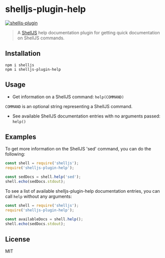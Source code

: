 # shelljs-plugin-help

[![shelljs-plugin](https://img.shields.io/badge/shelljs-plugin-brightgreen.svg?style=flat-square)](https://github.com/shelljs/shelljs/wiki/Using-ShellJS-Plugins)

> A [ShellJS](https://github.com/shelljs/shelljs) help documentation plugin for getting quick documentation on ShellJS commands.

## Installation

    npm i shelljs
    npm i shelljs-plugin-help

## Usage

- Get information on a ShellJS command: `help(COMMAND)`

`COMMAND` is an optional string representing a ShellJS command.

- See available ShellJS documentation entries with no arguments passed: `help()`

## Examples

To get more information on the ShellJS 'sed' command, you can do the following:

```javascript
const shell = require('shelljs');
require('shelljs-plugin-help');

const sedDocs = shell.help('sed');
shell.echo(sedDocs.stdout);
```

To see a list of available shelljs-plugin-help documentation entries, you can call `help` without any arguments:

```javascript
const shell = require('shelljs');
require('shelljs-plugin-help');

const availableDocs = shell.help();
shell.echo(sedDocs.stdout);
```

## License

MIT
